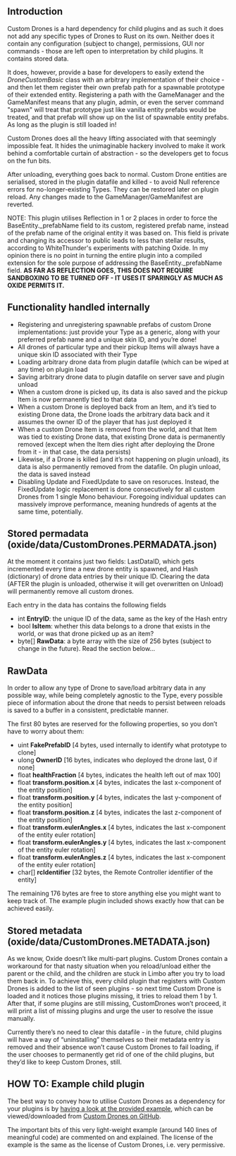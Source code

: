 ## Introduction

Custom Drones is a hard dependency for child plugins and as such it does not add any specific types of Drones to Rust on its own. Neither does it contain any configuration (subject to change), permissions, GUI nor commands - those are left open to interpretation by child plugins. It contains stored data.

It does, however, provide a base for developers to easily extend the *DroneCustomBasic* class with an arbitrary implementation of their choice - and then let them register their own prefab path for a spawnable prototype of their extended entity. Registering a path with the GameManager and the GameManifest means that any plugin, admin, or even the server command "spawn" will treat that prototype just like vanilla entity prefabs would be treated, and that prefab will show up on the list of spawnable entity prefabs. As long as the plugin is still loaded in!

Custom Drones does all the heavy lifting associated with that seemingly impossible feat. It hides the unimaginable hackery involved to make it work behind a comfortable curtain of abstraction - so the developers get to focus on the fun bits.

After unloading, everything goes back to normal. Custom Drone entities are serialised, stored in the plugin datafile and killed - to avoid Null reference errors for no-longer-existing Types. They can be restored later on plugin reload.  Any changes made to the GameManager/GameManifest are reverted.

NOTE: This plugin utilises Reflection in 1 or 2 places in order to force the BaseEntity._prefabName field to its custom, registered prefab name, instead of the prefab name of the original entity it was based on. This field is private and changing its accessor to public leads to less than stellar results, according to WhiteThunder's experiments with patching Oxide. In my opinion there is no point in turning the entire plugin into a compiled extension for the sole purpose of addressing the BaseEntity._prefabName field. **AS FAR AS REFLECTION GOES, THIS DOES NOT REQUIRE SANDBOXING TO BE TURNED OFF - IT USES IT SPARINGLY AS MUCH AS OXIDE PERMITS IT.**

## Functionality handled internally

* Registering and unregistering spawnable prefabs of custom Drone implementations: just provide your Type as a generic, along with your preferred prefab name and a unique skin ID, and you’re done!
* All drones of particular type and their pickup Items will always have a unique skin ID associated with their Type
* Loading arbitrary drone data from plugin datafile (which can be wiped at any time) on plugin load
* Saving arbitrary drone data to plugin datafile on server save and plugin unload
* When a custom drone is picked up, its data is also saved and the pickup Item is now permanently tied to that data
* When a custom Drone is deployed back from an Item, and it’s tied to existing Drone data, the Drone loads the arbitrary data back and it assumes the owner ID of the player that has just deployed it
* When a custom Drone Item is removed from the world, and that Item was tied to existing Drone data, that existing Drone data is permanently removed (except when the Item dies right after deploying the Drone from it - in that case, the data persists)
* Likewise, if a Drone is killed (and it’s not happening on plugin unload), its data is also permanently removed from the datafile. On plugin unload, the data is saved instead
* Disabling Update and FixedUpdate to save on resoruces. Instead, the FixedUpdate logic replacement is done consecutively for all custom Drones from 1 single Mono behaviour. Foregoing individual updates can massively improve performance, meaning hundreds of agents at the same time, potentially.

## Stored permadata (oxide/data/CustomDrones.PERMADATA.json)

At the moment it contains just two fields: LastDataID, which gets incremented every time a new drone entity is spawned, and Hash (dictionary) of drone data entries by their unique ID.
Clearing the data (AFTER the plugin is unloaded, otherwise it will get overwritten on Unload) will permanently remove all custom drones.

Each entry in the data has contains the following fields
* int **EntryID**: the unique ID of the data, same as the key of the Hash entry
* bool **IsItem**: whether this data belongs to a drone that exists in the world, or was that drone picked up as an item?
* byte[] **RawData**: a byte array with the size of 256 bytes (subject to change in the future). Read the section below…

## RawData
In order to allow any type of Drone to save/load arbitrary data in any possible way, while being completely agnostic to the Type, every possible piece of information about the drone that needs to persist between reloads is saved to a buffer in a consistent, predictable manner.

The first 80 bytes are reserved for the following properties, so you don’t have to worry about them:

* uint **FakePrefabID** [4 bytes, used internally to identify what prototype to clone]
* ulong **OwnerID** [16 bytes, indicates who deployed the drone last, 0 if none]
* float **healthFraction** [4 bytes, indicates the health left out of max 100]
* float **transform.position.x** [4 bytes, indicates the last x-component of the entity position]
* float **transform.position.y** [4 bytes, indicates the last y-component of the entity position]
* float **transform.position.z** [4 bytes, indicates the last z-component of the entity position]
* float **transform.eulerAngles.x** [4 bytes, indicates the last x-component of the entity euler rotation]
* float **transform.eulerAngles.y** [4 bytes, indicates the last x-component of the entity euler rotation]
* float **transform.eulerAngles.z** [4 bytes, indicates the last x-component of the entity euler rotation]
* char[] **rcIdentifier** [32 bytes, the Remote Controller identifier of the entity]

The remaining 176 bytes are free to store anything else you might want to keep track of. The example plugin included shows exactly how that can be achieved easily.

## Stored metadata (oxide/data/CustomDrones.METADATA.json)

As we know, Oxide doesn’t like multi-part plugins. Custom Drones contain a workaround for that nasty situation when you reload/unload either the parent or the child, and the children are stuck in Limbo after you try to load them back in.
To achieve this, every child plugin that registers with Custom Drones is added to the list of seen plugins - so next time Custom Drone is loaded and it notices those plugins missing, it tries to reload them 1 by 1. After that, if some plugins are still missing, CustomDrones won’t proceed, it will print a list of missing plugins and urge the user to resolve the issue manually.

Currently there’s no need to clear this datafile - in the future, child plugins will have a way of “uninstalling” themselves so their metadata entry is removed and their absence won’t cause Custom Drones to fail loading, if the user chooses to permanently get rid of one of the child plugins, but they’d like to keep Custom Drones, still.

## HOW TO: Example child plugin

The best way to convey how to utilise Custom Drones as a dependency for your plugins is by [having a look at the provided example](https://github.com/Nikedemos/Custom-Drones/blob/main/CustomDronesSubExample.cs), which can be viewed/downloaded from [Custom Drones on GitHub](https://github.com/Nikedemos/Custom-Drones).

The important bits of this very light-weight example (around 140 lines of meaningful code) are commented on and explained. The license of the example is the same as the license of Custom Drones, i.e. very permissive.

